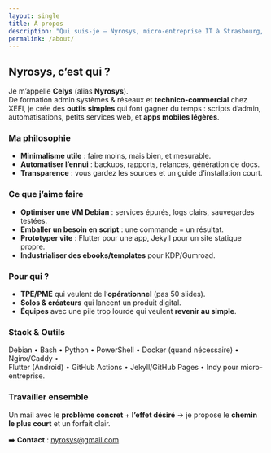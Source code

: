 ```yaml
---
layout: single
title: À propos
description: "Qui suis-je — Nyrosys, micro-entreprise IT à Strasbourg, optimisation Linux, automatisation et apps simples."
permalink: /about/
---
```


## Nyrosys, c’est qui ?

Je m’appelle **Celys** (alias **Nyrosys**).  
De formation admin systèmes & réseaux et **technico-commercial** chez XEFI, je crée des **outils simples** qui font gagner du temps : scripts d’admin, automatisations, petits services web, et **apps mobiles légères**.

### Ma philosophie

- **Minimalisme utile** : faire moins, mais bien, et mesurable.
- **Automatiser l’ennui** : backups, rapports, relances, génération de docs.
- **Transparence** : vous gardez les sources et un guide d’installation court.

### Ce que j’aime faire

- **Optimiser une VM Debian** : services épurés, logs clairs, sauvegardes testées.
- **Emballer un besoin en script** : une commande = un résultat.
- **Prototyper vite** : Flutter pour une app, Jekyll pour un site statique propre.
- **Industrialiser des ebooks/templates** pour KDP/Gumroad.

### Pour qui ?

- **TPE/PME** qui veulent de l’**opérationnel** (pas 50 slides).
- **Solos & créateurs** qui lancent un produit digital.
- **Équipes** avec une pile trop lourde qui veulent **revenir au simple**.

### Stack & Outils

Debian • Bash • Python • PowerShell • Docker (quand nécessaire) • Nginx/Caddy •  
Flutter (Android) • GitHub Actions • Jekyll/GitHub Pages • Indy pour micro-entreprise.

### Travailler ensemble

Un mail avec le **problème concret** + **l’effet désiré** → je propose le **chemin le plus court** et un forfait clair.

➡️ **Contact** : [nyrosys@gmail.com](mailto:nyrosys@gmail.com)
